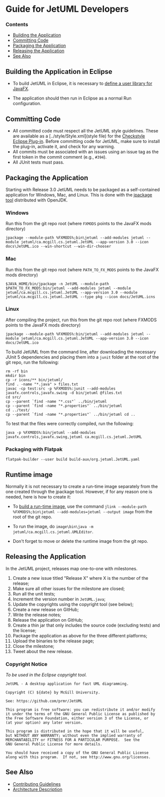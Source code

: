 # Guide for JetUML Developers

### Contents

* [Building the Application](building-the-application)
* [Committing Code](committing-code)
* [Packaging the Application](packaging-the-application)
* [Releasing the Application](releasing-the-application)
* [See Also](see-also)

## Building the Application in Eclipse

* To build JetUML in Eclipse, it is necessary to [define a user library for JavaFX](https://openjfx.io/openjfx-docs/#IDE-Eclipse).

* The application should then run in Eclipse as a normal Run configuration.

## Committing Code

* All committed code must respect all the JetUML style guidelines. These are available as a [../style/Style.xml](style file) for the [Checkstyle Eclipse Plug-in](https://marketplace.eclipse.org/content/checkstyle-plug). Before committing code for JetUML, make sure to install the plug-in, activate it, and check for any warning.
* All commits must be associated with an issues using an issue tag as the first token in the commit comment (e.g., `#394`).
* All JUnit tests must pass.

## Packaging the Application

Starting with Release 3.0 JetUML needs to be packaged as a self-contained application for Windows, Mac, and Linux. This is done with the [jpackage tool](https://docs.oracle.com/en/java/javase/14/docs/specs/man/jpackage.html) distributed with OpenJDK.

### Windows

Run this from the git repo root (where `FXMODS` points to the JavaFX mods directory)

```
jpackage --module-path %FXMODS%;bin\jetuml --add-modules jetuml --module jetuml/ca.mcgill.cs.jetuml.JetUML --app-version 3.0 --icon docs\JetUML.ico --win-shortcut --win-dir-chooser
```

### Mac


Run this from the git repo root (where `PATH_TO_FX_MODS` points to the JavaFX mods directory)

```
$JAVA_HOME/bin/jpackage -n JetUML --module-path $PATH_TO_FX_MODS:bin/jetuml --add-modules jetuml --module jetuml/ca.mcgill.cs.jetuml.JetUML --app-version 3.0 --module jetuml/ca.mcgill.cs.jetuml.JetUML --type pkg --icon docs/JetUML.icns
```

### Linux

After compiling the project, run this from the git repo root (where FXMODS points to the JavaFX mods directory) 

``` 
jpackage --module-path %FXMODS%:bin/jetuml --add-modules jetuml --module jetuml/ca.mcgill.cs.jetuml.JetUML --app-version 3.0 --icon docs/JetUML.ico 
```

To build JetUML from the command line, after downloading the necessary JUnit 5 dependencies and placing them into a `junit` folder at the root of the git repo, run the following: 

``` 
rm -rf bin 
mkdir bin 
cp -r icons/** bin/jetuml/ 
find . -name "*.java" > files.txt 
javac -cp test:src -p %FXMODS%:junit --add-modules javafx.controls,javafx.swing -d bin/jetuml @files.txt 
cd src/ 
cp --parent `find -name "*.css"` ../bin/jetuml 
cp --parent `find -name "*.properties"` ../bin/jetuml 
cd ../test/ 
cp --parent `find -name "*.properties"` ../bin/jetuml cd .. 
``` 

To test that the files were correctly compiled, run the following: 

``` 
java -p %FXMODS%:bin/jetuml --add-modules javafx.controls,javafx.swing,jetuml ca.mcgill.cs.jetuml.JetUML 
```

### Packaging with Flatpak

```
flatpak-builder --user build build-aux/org.jetuml.JetUML.yaml
```

## Runtime image

Normally it is not necessary to create a run-time image separately from the one created through the jpackage tool. However, if for any reason one is needed, here is how to create it:

* To [build a run-time image](https://openjfx.io/openjfx-docs/#IDE-Eclipse), use the command `jlink --module-path %FXMODS%;bin\jetuml --add-modules=jetuml --output image` from the root of the git repo.

* To run the image, do `image\bin\java -m jetuml/ca.mcgill.cs.jetuml.UMLEditor`. 

* Don't forget to move or delete the runtime image from the git repo.

## Releasing the Application

In the JetUML project, releases map one-to-one with milestones.

1. Create a new issue titled "Release X" where X is the number of the release;
2. Make sure all other issues for the milestone are closed;
3. Run all the unit tests;
4. Increment the version number in `JetUML.java`;
5. Update the copyrights using the copyright tool (see below);
5. Create a new release on GitHub;
6. Write the release notes;
7. Release the application on GitHub;
8. Create a thin jar that only includes the source code (excluding tests) and the license;
9. Package the application as above for the three different platforms;
10. Upload the binaries to the release page;
11. Close the milestone;
12. Tweet about the new release.

### Copyright Notice

*To be used in the Eclipse copyright tool.*

```
JetUML - A desktop application for fast UML diagramming.

Copyright (C) ${date} by McGill University.
    
See: https://github.com/prmr/JetUML

This program is free software: you can redistribute it and/or modify
it under the terms of the GNU General Public License as published by
the Free Software Foundation, either version 3 of the License, or
(at your option) any later version.

This program is distributed in the hope that it will be useful,
but WITHOUT ANY WARRANTY; without even the implied warranty of
MERCHANTABILITY or FITNESS FOR A PARTICULAR PURPOSE.  See the
GNU General Public License for more details.

You should have received a copy of the GNU General Public License
along with this program.  If not, see http://www.gnu.org/licenses.
```

## See Also

* [Contributing Guidelines](docs/CONTRIBUTING)
* [Architecture Description](/docs/architecture)
